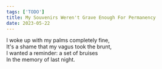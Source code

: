 ```yaml
---
tags: ['TODO']
title: My Souvenirs Weren't Grave Enough For Permanency
date: 2023-05-22
---
```


I woke up with my palms completely fine,  
It's a shame that my vagus took the brunt,  
I wanted a reminder: a set of bruises  
In the memory of last night.
